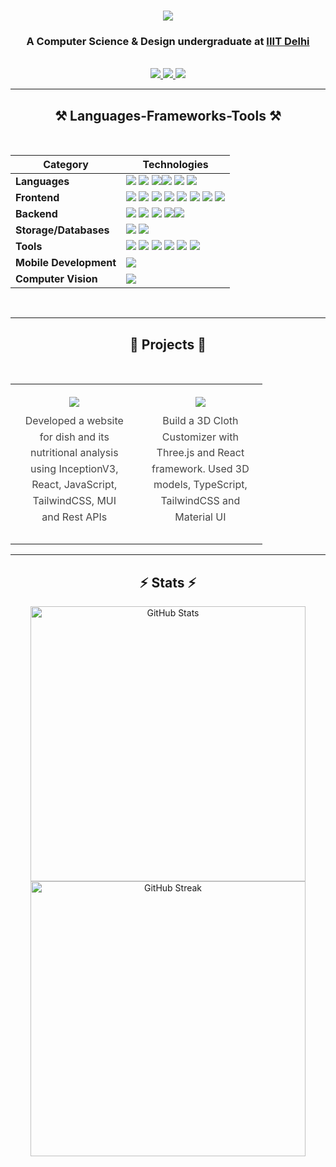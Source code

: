 <!-- <p align="left"> <img src="https://komarev.com/ghpvc/?username=Annu117&label=Profile%20views&color=0e75b6&style=flat" alt="Annu117" /> </p> -->

<h1 align="center">
    <img src="https://readme-typing-svg.herokuapp.com/?font=Righteous&size=35&center=true&vCenter=true&width=500&height=70&duration=4000&lines=Hi+There!+👋;+I'm+Annu+Kumari!;" />
</h1>

<h3 align="center">A Computer Science & Design undergraduate at <a href="https://github.com/IIIT-Delhi">IIIT Delhi</a></h3>

<br/>

<div align="center"> 
  <a href="mailto:annu21312@iiitd.ac.in">
    <img src="https://img.shields.io/badge/Gmail-333333?style=for-the-badge&logo=gmail&logoColor=red" />
  </a>
  <a href="https://www.linkedin.com/in/annu-kumari-3686b3238/" target="_blank">
    <img src="https://img.shields.io/badge/LinkedIn-0077B5?style=for-the-badge&logo=linkedin&logoColor=white" target="_blank" />
  </a>
  <a href="https://annu117-react-portfolio.vercel.app/" target="_blank">
     <img src="https://img.shields.io/badge/Portfolio-FF5722?style=for-the-badge&logo=todoist&logoColor=white" target="_blank" />
  </a>
</div>
<hr/>
<!--
<p align="center">
    I am passionate about developing new technologies and creating innovative solutions. Currently, I am focusing on web and mobile development, computer vision, and exploring the latest trends in the tech world. I enjoy collaborating on projects, contributing to open-source, and continuously learning to improve my skills.
</p>
<hr/>
-->

<h2 align="center">⚒️ Languages-Frameworks-Tools ⚒️</h2>
<br/>

| **Category** | **Technologies** |
|--------------|------------------|
| **Languages** |<img src="https://img.shields.io/badge/C++-00599C?style=for-the-badge&logo=cplusplus&logoColor=white" /> <img src="https://img.shields.io/badge/Java-007396?style=for-the-badge&logo=java&logoColor=white" />  <img src="https://img.shields.io/badge/Python-3776AB?style=for-the-badge&logo=python&logoColor=white" /><img src="https://img.shields.io/badge/C-A8B9CC?style=for-the-badge&logo=c&logoColor=white" /> <img src="https://img.shields.io/badge/JavaScript-F7DF1E?style=for-the-badge&logo=javascript&logoColor=black" /> <img src="https://img.shields.io/badge/TypeScript-3178C6?style=for-the-badge&logo=typescript&logoColor=white" /> |
| **Frontend** | <img src="https://img.shields.io/badge/HTML-E34F26?style=for-the-badge&logo=html5&logoColor=white" /> <img src="https://img.shields.io/badge/CSS-1572B6?style=for-the-badge&logo=css3&logoColor=white" /> <img src="https://img.shields.io/badge/React-61DAFB?style=for-the-badge&logo=react&logoColor=black" /> <img src="https://img.shields.io/badge/Bootstrap-7952B3?style=for-the-badge&logo=bootstrap&logoColor=white" /> <img src="https://img.shields.io/badge/Tailwind_CSS-38B2AC?style=for-the-badge&logo=tailwindcss&logoColor=white" /> <img src="https://img.shields.io/badge/Material_UI-007FFF?style=for-the-badge&logo=mui&logoColor=white" /> <img src="https://img.shields.io/badge/Figma-F24E1E?style=for-the-badge&logo=figma&logoColor=white" /> <img src="https://img.shields.io/badge/Three.js-000000?style=for-the-badge&logo=threedotjs&logoColor=white" /> |
| **Backend** | <img src="https://img.shields.io/badge/Node.js-339933?style=for-the-badge&logo=nodedotjs&logoColor=white" /> <img src="https://img.shields.io/badge/Express-000000?style=for-the-badge&logo=express&logoColor=white" /> <img src="https://img.shields.io/badge/Django-092E20?style=for-the-badge&logo=django&logoColor=white" /> <img src="https://img.shields.io/badge/Flask-000000?style=for-the-badge&logo=flask&logoColor=white" /><img src="https://img.shields.io/badge/REST_API-000000?style=for-the-badge&logo=api&logoColor=white" />|
| **Storage/Databases** | <img src="https://img.shields.io/badge/MySQL-4479A1?style=for-the-badge&logo=mysql&logoColor=white" /> <img src="https://img.shields.io/badge/MongoDB-47A248?style=for-the-badge&logo=mongodb&logoColor=white" /> |
| **Tools** | <img src="https://img.shields.io/badge/VS_Code-007ACC?style=for-the-badge&logo=visual-studio-code&logoColor=white" /> <img src="https://img.shields.io/badge/IntelliJ_IDEA-000000?style=for-the-badge&logo=intellij-idea&logoColor=white" /> <img src="https://img.shields.io/badge/Git-F05032?style=for-the-badge&logo=git&logoColor=white" /> <img src="https://img.shields.io/badge/GitHub-181717?style=for-the-badge&logo=github&logoColor=white" /> <img src="https://img.shields.io/badge/Ubuntu-E95420?style=for-the-badge&logo=ubuntu&logoColor=white" /> <img src="https://img.shields.io/badge/Linux-FCC624?style=for-the-badge&logo=linux&logoColor=black" /> |
| **Mobile Development** | <img src="https://img.shields.io/badge/React_Native-61DAFB?style=for-the-badge&logo=react&logoColor=black" /> |
| **Computer Vision** | <img src="https://img.shields.io/badge/OpenCV-5C3EE8?style=for-the-badge&logo=opencv&logoColor=white" /> |

<br/>
<hr/>

<h2 align="center">🌟 Projects 🌟</h2>
<br />
<table align="center" style="width: 80%; border-collapse: collapse; text-align: center;">
    <tr>
         <td style="padding: 20px; vertical-align: middle;">
            <div align="center">
                <div style="display: flex; flex-direction: column; align-items: center; justify-content: center;">
                    <a href="https://food-scan.vercel.app/" target="_blank" style="text-decoration: none;">
                        <img src="https://img.shields.io/badge/FoodScan-1E88E5?style=for-the-badge&logo=globe&logoColor=white" />
                    </a>
                    <p style="margin: 10px 0; font-size: 16px; color: #444; line-height: 1.6; text-align: center;">
                        Developed a website for dish and its nutritional analysis using InceptionV3, React, JavaScript, TailwindCSS, MUI and Rest APIs
                    </p>
                </div>
            </div>
        </td>
        <td style="padding: 20px; border-center: 2px solid #ddd; vertical-align: middle;">
            <div align="center">
            <div style="display: flex; flex-direction: column; align-items: center; justify-content: center;">
                <a href="https://clothing-customizer.vercel.app/" target="_blank" style="text-decoration: none;">
                    <img src="https://img.shields.io/badge/TryOn-6A1B9A?style=for-the-badge&logo=globe&logoColor=white" />
                </a>
                <p style="margin: 10px 0; font-size: 16px; color: #444; line-height: 1.6; text-align: center;">
                    Build a 3D Cloth Customizer with Three.js and React framework. Used 3D models, TypeScript, TailwindCSS and Material UI
                </p>
            </div>
        </td>
    </tr>
</table>

<hr/>

<!--

<p align="center">
    ✨ "Strive not to be a success, but rather to be of value." - Albert Einstein ✨
</p>

<hr/>
-->

<h2 align="center">⚡ Stats ⚡</h2>
<div align="center">
    <img width=440 src="https://github-readme-stats.vercel.app/api?username=Annu117&theme=tokyonight&show_icons=true&hide_border=false&include_all_commits=false&count_private=true" alt="GitHub Stats">
    <br>
    <img width=440 src="https://github-readme-streak-stats.herokuapp.com/?user=Annu117&theme=tokyonight&hide_border=false" alt="GitHub Streak">
    <br>
</div>

